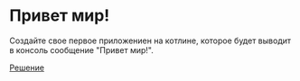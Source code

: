 # Привет мир!

Создайте свое первое приложениен на котлине, которое будет выводит в консоль сообщение "Привет мир!".

[Решение](/src/practice/s04/01_HelloWorld/hello.kt)